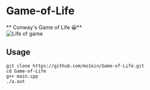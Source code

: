 # Game-of-Life
** Conway's Game of Life :grinning:**
<br />
![Life of game](https://github.com/mo1ein/Game-of-Life/lifeofgame.gif)
## Usage
```
git clone https://github.com/mo1ein/Game-of-Life.git
cd Game-of-Life
g++ main.cpp
./a.out
```
